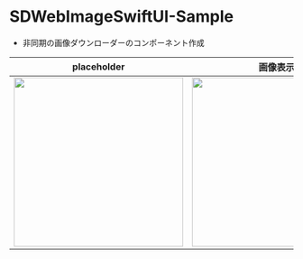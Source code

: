 # SDWebImageSwiftUI-Sample
- 非同期の画像ダウンローダーのコンポーネント作成

|placeholder|画像表示|
|---|---|
|<img src="https://user-images.githubusercontent.com/55319251/150367091-cea08af2-e401-4091-b1bc-b846bce1422b.png" width="300"> | <img src="https://user-images.githubusercontent.com/55319251/150367070-721fe229-3509-4505-b4d2-65c060efc5a5.png" width="300">|



